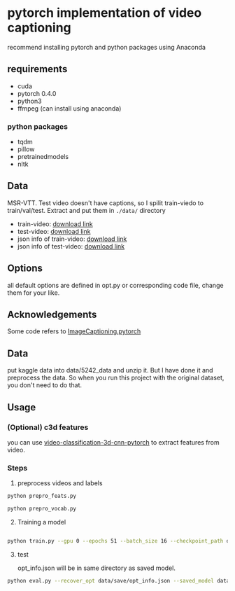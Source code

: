 # pytorch implementation of video captioning

recommend installing pytorch and python packages using Anaconda

## requirements

- cuda
- pytorch 0.4.0
- python3
- ffmpeg (can install using anaconda)

### python packages

- tqdm
- pillow
- pretrainedmodels
- nltk

## Data

MSR-VTT. Test video doesn't have captions, so I spilit train-viedo to train/val/test. Extract and put them in `./data/`
directory

- train-video: [download link](https://drive.google.com/file/d/1Qi6Gn_l93SzrvmKQQu-drI90L-x8B0ly/view?usp=sharing)
- test-video: [download link](https://drive.google.com/file/d/10fPbEhD-ENVQihrRvKFvxcMzkDlhvf4Q/view?usp=sharing)
- json info of
  train-video: [download link](https://drive.google.com/file/d/1LcTtsAvfnHhUfHMiI4YkDgN7lF1-_-m7/view?usp=sharing)
- json info of
  test-video: [download link](https://drive.google.com/file/d/1Kgra0uMKDQssclNZXRLfbj9UQgBv-1YE/view?usp=sharing)

## Options

all default options are defined in opt.py or corresponding code file, change them for your like.

## Acknowledgements

Some code refers
to [ImageCaptioning.pytorch](https://github.com/yunjey/pytorch-tutorial/tree/master/tutorials/03-advanced/image_captioning)

## Data

put kaggle data into data/5242_data and unzip it. But I have done it and preprocess the data. So when you run this
project with the original dataset, you don't need to do that.

## Usage

### (Optional) c3d features

you can use [video-classification-3d-cnn-pytorch](https://github.com/kenshohara/video-classification-3d-cnn-pytorch) to
extract features from video.

### Steps

1. preprocess videos and labels

```bash
python prepro_feats.py 

python prepro_vocab.py
```

2. Training a model

```bash

python train.py --gpu 0 --epochs 51 --batch_size 16 --checkpoint_path data/save --feats_dir data/feats/resnet152 --model S2VTAttModel  --with_c3d 0 --dim_vid 2048 --max_len 5
```

3. test

   opt_info.json will be in same directory as saved model.

```bash
python eval.py --recover_opt data/save/opt_info.json --saved_model data/save/model_50.pth --batch_size 100 --gpu 0
```